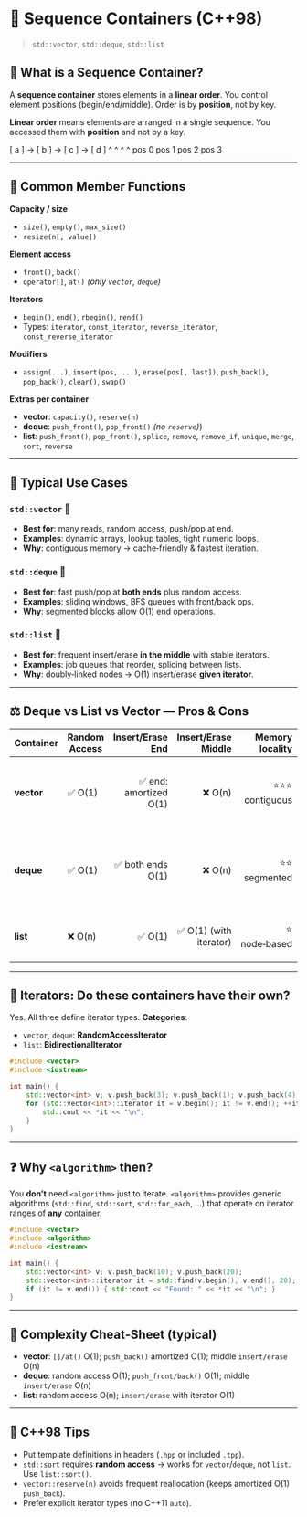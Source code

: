 # 📘 Sequence Containers (C++98)

> `std::vector`, `std::deque`, `std::list`

## 🧭 What is a Sequence Container?

A **sequence container** stores elements in a **linear order**. You control element positions (begin/end/middle). Order is by **position**, not by key.

**Linear order** means elements are arranged in a single sequence. You accessed them with **position** and not by a key.

[ a ] → [ b ] → [ c ] → [ d ]
  ^       ^       ^       ^
pos 0    pos 1   pos 2   pos 3


---

## 🧩 Common Member Functions

**Capacity / size**

* `size()`, `empty()`, `max_size()`
* `resize(n[, value])`

**Element access**

* `front()`, `back()`
* `operator[]`, `at()` *(only `vector`, `deque`)*

**Iterators**

* `begin()`, `end()`, `rbegin()`, `rend()`
* Types: `iterator`, `const_iterator`, `reverse_iterator`, `const_reverse_iterator`

**Modifiers**

* `assign(...)`, `insert(pos, ...)`, `erase(pos[, last])`, `push_back()`, `pop_back()`, `clear()`, `swap()`

**Extras per container**

* **vector**: `capacity()`, `reserve(n)`
* **deque**: `push_front()`, `pop_front()` *(no `reserve`)*)
* **list**: `push_front()`, `pop_front()`, `splice`, `remove`, `remove_if`, `unique`, `merge`, `sort`, `reverse`

---

## 🚀 Typical Use Cases

### `std::vector` 🧱

* **Best for**: many reads, random access, push/pop at end.
* **Examples**: dynamic arrays, lookup tables, tight numeric loops.
* **Why**: contiguous memory → cache‑friendly & fastest iteration.

### `std::deque` 🚌

* **Best for**: fast push/pop at **both ends** plus random access.
* **Examples**: sliding windows, BFS queues with front/back ops.
* **Why**: segmented blocks allow O(1) end operations.

### `std::list` 🔗

* **Best for**: frequent insert/erase **in the middle** with stable iterators.
* **Examples**: job queues that reorder, splicing between lists.
* **Why**: doubly‑linked nodes → O(1) insert/erase **given iterator**.

---

## ⚖️ Deque vs List vs Vector — Pros & Cons

| Container  | Random Access |      Insert/Erase End |    Insert/Erase Middle | Memory locality |                                                 Iterator invalidation | Notes                                   |
| ---------- | ------------- | --------------------: | ---------------------: | --------------: | --------------------------------------------------------------------: | --------------------------------------- |
| **vector** | ✅ O(1)        | ✅ end: amortized O(1) |                 ❌ O(n) |  ⭐⭐⭐ contiguous | Reallocations invalidate **all**; middle ops invalidate from point on | Use `reserve()` to reduce reallocations |
| **deque**  | ✅ O(1)        |      ✅ both ends O(1) |                 ❌ O(n) |    ⭐⭐ segmented |      End ops usually keep most iterators valid; middle can invalidate | No `reserve()`                          |
| **list**   | ❌ O(n)        |                ✅ O(1) | ✅ O(1) (with iterator) |    ⭐ node‑based |                                 Iterators valid except at erased node | Has `splice/sort/merge/unique/reverse`  |

---

## 👣 Iterators: Do these containers have their own?

Yes. All three define iterator types.
**Categories**:

* `vector`, `deque`: **RandomAccessIterator**
* `list`: **BidirectionalIterator**

```cpp
#include <vector>
#include <iostream>

int main() {
    std::vector<int> v; v.push_back(3); v.push_back(1); v.push_back(4);
    for (std::vector<int>::iterator it = v.begin(); it != v.end(); ++it) {
        std::cout << *it << "\n";
    }
}
```

---

## ❓ Why `<algorithm>` then?

You **don’t** need `<algorithm>` just to iterate. `<algorithm>` provides generic algorithms (`std::find`, `std::sort`, `std::for_each`, …) that operate on iterator ranges of **any** container.

```cpp
#include <vector>
#include <algorithm>
#include <iostream>

int main() {
    std::vector<int> v; v.push_back(10); v.push_back(20);
    std::vector<int>::iterator it = std::find(v.begin(), v.end(), 20);
    if (it != v.end()) { std::cout << "Found: " << *it << "\n"; }
}
```

---

## 🧪 Complexity Cheat‑Sheet (typical)

* **vector**: `[]/at()` O(1); `push_back()` amortized O(1); middle `insert/erase` O(n)
* **deque**: random access O(1); `push_front/back()` O(1); middle `insert/erase` O(n)
* **list**: random access O(n); `insert/erase` with iterator O(1)

---

## 📎 C++98 Tips

* Put template definitions in headers (`.hpp` or included `.tpp`).
* `std::sort` requires **random access** → works for `vector`/`deque`, not `list`. Use `list::sort()`.
* `vector::reserve(n)` avoids frequent reallocation (keeps amortized O(1) `push_back`).
* Prefer explicit iterator types (no C++11 `auto`).
